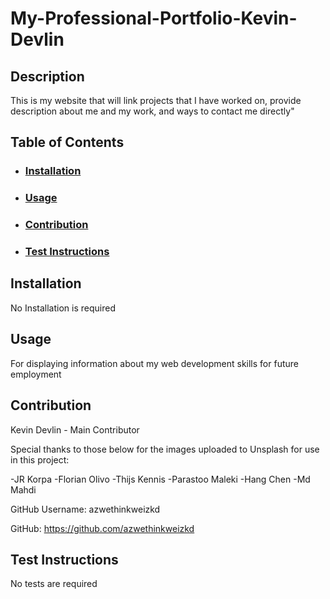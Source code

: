 # My-Professional-Portfolio-Kevin-Devlin

## Description

This is my website that will link projects that I have worked on, provide description about me and my work, and ways to contact me directly"

## Table of Contents

- ### [Installation](#installation)
- ### [Usage](#usage)
- ### [Contribution](#contribution)
- ### [Test Instructions](#testInstructions)

## Installation

No Installation is required

## Usage

For displaying information about my web development skills for future employment

## Contribution

Kevin Devlin - Main Contributor

Special thanks to those below for the images uploaded to Unsplash for use in this project:

-JR Korpa
-Florian Olivo
-Thijs Kennis
-Parastoo Maleki
-Hang Chen
-Md Mahdi

GitHub Username:
azwethinkweizkd

GitHub:
https://github.com/azwethinkweizkd

## Test Instructions

No tests are required
